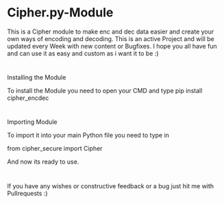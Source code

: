 # Cipher.py-Module
This is a Cipher module to make enc and dec data easier and create your own ways of encoding and decoding.
This is an active Project and will be updated every Week with new content or Bugfixes.
I hope you all have fun and can use it as easy and custom as i want it to be :)
#
#
#
Installing the Module

To install the Module you need to open your CMD and type
pip install cipher_encdec
#
#
#
Importing Module

To import it into your main Python file you need to type in 

from cipher_secure import Cipher

And now its ready to use.
#
#
#
If you have any wishes or constructive feedback or a bug just hit me with Pullrequests :)
